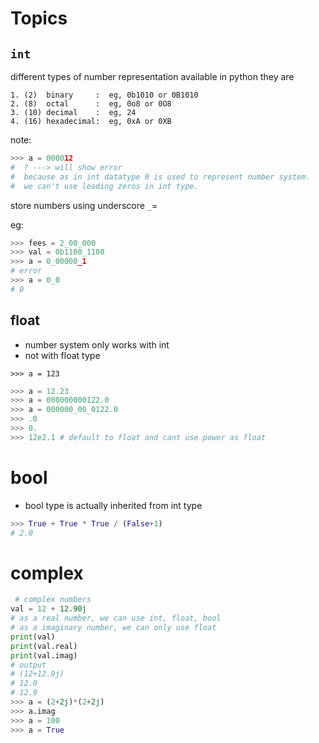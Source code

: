 # Topics

## `int`

different types of number representation available in python
they are

    1. (2)  binary     :  eg, 0b1010 or 0B1010
    2. (8)  octal      :  eg, 0o8 or 0O8
    3. (10) decimal    :  eg, 24
    4. (16) hexadecimal:  eg, 0xA or 0XB

note:

```python
>>> a = 000012
#  ? ---> will show error
#  because as in int datatype 0 is used to represent number system.
#  we can't use leading zeros in int type.
```

store numbers using underscore `_`=

eg:

```python
>>> fees = 2_00_000
>>> val = 0b1100_1100
>>> a = 0_00000_1
# error
>>> a = 0_0
# 0
```

## float

- number system only works with int
- not with float type

`>>> a = 123`

```python
>>> a = 12.23
>>> a = 000000000122.0
>>> a = 000000_00_0122.0
>>> .0
>>> 0.
>>> 12e2.1 # default to float and cant use power as float
```

# bool

- bool type is actually inherited from int type

```python
>>> True + True * True / (False+1)
# 2.0
```

# complex

```python
 # complex numbers
val = 12 + 12.90j
# as a real number, we can use int, float, bool
# as a imaginary number, we can only use float
print(val)
print(val.real)
print(val.imag)
# output
# (12+12.9j)
# 12.0
# 12.9
>>> a = (2+2j)*(2+2j)
>>> a.imag
>>> a = 100
>>> a = True
```
